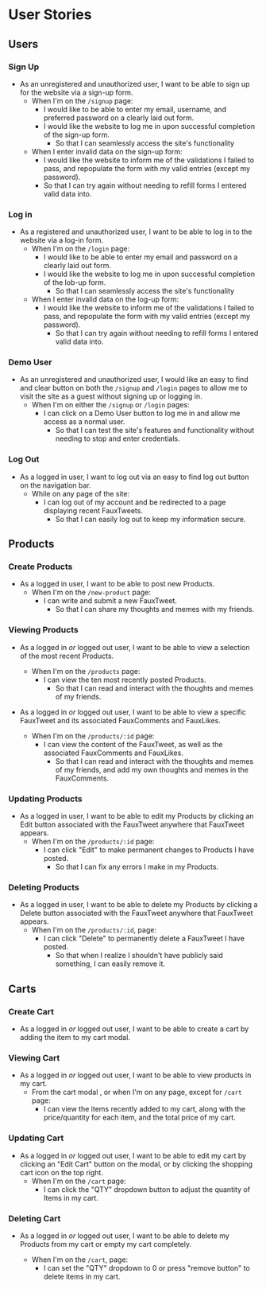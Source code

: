 # User Stories

## Users

### Sign Up

* As an unregistered and unauthorized user, I want to be able to sign up for the website via a sign-up form.
  * When I'm on the `/signup` page:
    * I would like to be able to enter my email, username, and preferred password on a clearly laid out form.
    * I would like the website to log me in upon successful completion of the sign-up form.
      * So that I can seamlessly access the site's functionality
  * When I enter invalid data on the sign-up form:
    * I would like the website to inform me of the validations I failed to pass, and repopulate the form with my valid entries (except my password).
    * So that I can try again without needing to refill forms I entered valid data into.

### Log in

* As a registered and unauthorized user, I want to be able to log in to the website via a log-in form.
  * When I'm on the `/login` page:
    * I would like to be able to enter my email and password on a clearly laid out form.
    * I would like the website to log me in upon successful completion of the lob-up form.
      * So that I can seamlessly access the site's functionality
  * When I enter invalid data on the log-up form:
    * I would like the website to inform me of the validations I failed to pass, and repopulate the form with my valid entries (except my password).
      * So that I can try again without needing to refill forms I entered valid data into.

### Demo User

* As an unregistered and unauthorized user, I would like an easy to find and clear button on both the `/signup` and `/login` pages to allow me to visit the site as a guest without signing up or logging in.
  * When I'm on either the `/signup` or `/login` pages:
    * I can click on a Demo User button to log me in and allow me access as a normal user.
      * So that I can test the site's features and functionality without needing to stop and enter credentials.

### Log Out

* As a logged in user, I want to log out via an easy to find log out button on the navigation bar.
  * While on any page of the site:
    * I can log out of my account and be redirected to a page displaying recent FauxTweets.
      * So that I can easily log out to keep my information secure.

## Products

### Create Products

* As a logged in user, I want to be able to post new Products.
  * When I'm on the `/new-product` page:
    * I can write and submit a new FauxTweet.
      * So that I can share my thoughts and memes with my friends.

### Viewing Products

* As a logged in _or_ logged out user, I want to be able to view a selection of the most recent Products.
  * When I'm on the `/products` page:
    * I can view the ten most recently posted Products.
      * So that I can read and interact with the thoughts and memes of my friends.

* As a logged in _or_ logged out user, I want to be able to view a specific FauxTweet and its associated FauxComments and FauxLikes.
  * When I'm on the `/products/:id` page:
    * I can view the content of the FauxTweet, as well as the associated FauxComments and FauxLikes.
      * So that I can read and interact with the thoughts and memes of my friends, and add my own thoughts and memes in the FauxComments.

### Updating Products

* As a logged in user, I want to be able to edit my Products by clicking an Edit button associated with the FauxTweet anywhere that FauxTweet appears.
  * When I'm on the `/products/:id` page:
    * I can click "Edit" to make permanent changes to Products I have posted.
      * So that I can fix any errors I make in my Products.

### Deleting Products

* As a logged in user, I want to be able to delete my Products by clicking a Delete button associated with the FauxTweet anywhere that FauxTweet appears.
  * When I'm on the `/products/:id`, page:
    * I can click "Delete" to permanently delete a FauxTweet I have posted.
      * So that when I realize I shouldn't have publicly said something, I can easily remove it.


## Carts

### Create Cart

* As a logged in _or_ logged out user, I want to be able to create a cart by adding the item to my cart modal.

### Viewing Cart

* As a logged in _or_ logged out user, I want to be able to view products in my cart.
  * From the cart modal , or when I'm on any page, except for `/cart` page:
    * I can view the items recently added to my cart, along with the price/quantity for each item, and the total price of my cart.

### Updating Cart

* As a logged in _or_ logged out user, I want to be able to edit my cart by clicking an "Edit Cart" button on the modal, or by clicking the shopping cart icon on the top right.
  * When I'm on the `/cart` page:
    * I can click the "QTY" dropdown button to adjust the quantity of Items in my cart.

### Deleting Cart

* As a logged in _or_ logged out user, I want to be able to delete my Products from my cart or empty my cart completely.

  * When I'm on the `/cart`, page:
    * I can set the "QTY" dropdown to 0 or press "remove button" to delete items in my cart.
